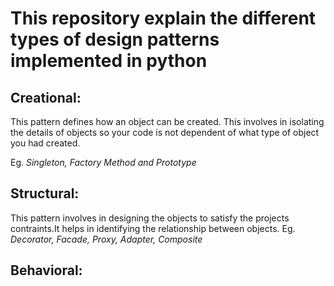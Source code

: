# This repository explain the different types of design patterns implemented in python
## Creational:
This pattern defines how an object can be created. This involves in isolating the details of objects so your code is not dependent of what type of object you had created.

Eg. *Singleton, Factory Method and Prototype*

## Structural:
This pattern involves in designing the objects to satisfy the projects contraints.It helps in identifying the relationship between objects.
Eg. *Decorator, Facade, Proxy, Adapter, Composite*

## Behavioral:
